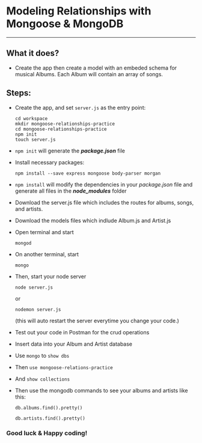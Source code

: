 # Modeling Relationships with Mongoose & MongoDB
--------
## What it does?
- Create the app then create a model with an embeded schema for musical Albums. Each Album will contain an array of songs.

## Steps:
- Create the app, and set `server.js` as the entry point:

  ```
  cd workspace  
  mkdir mongoose-relationships-practice
  cd mongoose-relationships-practice
  npm init
  touch server.js
  ```
- ```npm init``` will generate the ***package.json*** file

- Install necessary packages:

  ```
  npm install --save express mongoose body-parser morgan
  ```
- ```npm install``` will modify the dependencies in your *package.json* file and generate all files in the ***node_modules*** folder

- Download the server.js file which includes the routes for albums, songs, and artists.

- Download the models files which indlude Album.js and Artist.js

- Open terminal and start 
	```
	mongod
	```
	
- On another terminal, start
	```
	mongo
	```
- Then, start your node server
	```
	node server.js
	```
	or
	```
	nodemon server.js
	```
	(this will auto restart the server everytime you change your code.)
- Test out your code in Postman for the crud operations

- Insert data into your Album and Artist database

- Use ``` mongo ``` to ```show dbs``` 

- Then ```use mongoose-relations-practice```

- And ```show collections``` 

- Then use the mongodb commands to see your albums and artists like this:
 
	```
	db.albums.find().pretty()
	```

	```
	db.artists.find().pretty()
	``` 

### Good luck & Happy coding!

